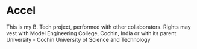 # Accel

This is my B. Tech project, performed with other collaborators. Rights may vest with Model Engineering College, Cochin, India or with its parent University - Cochin University of Science and Technology
